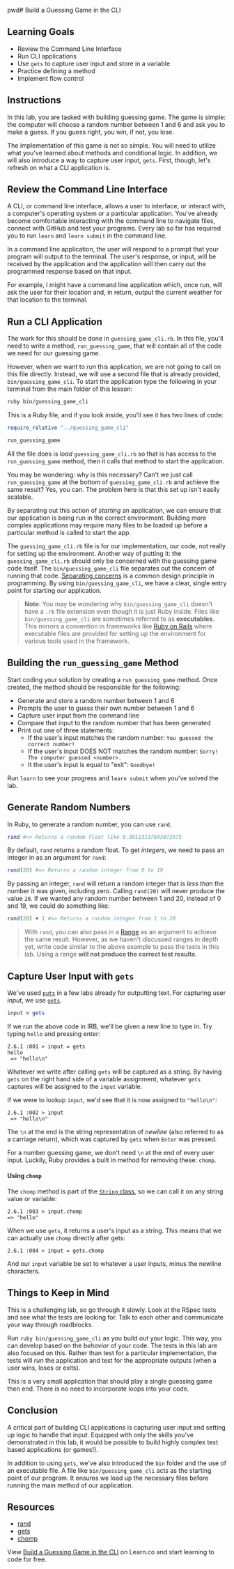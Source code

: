 pwd# Build a Guessing Game in the CLI

## Learning Goals

- Review the Command Line Interface
- Run CLI applications
- Use `gets` to capture user input and store in a variable
- Practice defining a method
- Implement flow control

## Instructions

In this lab, you are tasked with building guessing game. The game is simple:
the computer will choose a random number between 1 and 6 and ask you to make a
guess. If you guess right, you win, if not, you lose.

The implementation of this game is not so simple. You will need to utilize what
you've learned about methods and conditional logic. In addition, we will
also introduce a way to capture user input, `gets`. First, though, let's refresh
on what a CLI application is.

## Review the Command Line Interface

A CLI, or command line interface, allows a user to interface, or interact with,
a computer's operating system or a particular application. You've already become
comfortable interacting with the command line to navigate files, connect with
GitHub and test your programs. Every lab so far has required you to run `learn`
and `learn submit` in the command line.

In a command line application, the user will respond to a prompt that your
program will output to the terminal. The user's response, or input, will be
received by the application and the application will then carry out the
programmed response based on that input.

For example, I might have a command line application which, once run, will ask
the user for their location and, in return, output the current weather for that
location to the terminal.

## Run a CLI Application

The work for this should be done in `guessing_game_cli.rb`. In this file, you'll
need to write a method, `run_guessing_game`, that will contain all of the code
we need for our guessing game.

However, when we want to _run_ this application, we are not going to call on
this file directly. Instead, we will use a second file that is already provided,
`bin/guessing_game_cli`. To start the application type the following in your
terminal from the main folder of this lesson:

```ruby
ruby bin/guessing_game_cli
```

This is a Ruby file, and if you look inside, you'll see it has two lines of
code:

```ruby
require_relative "../guessing_game_cli"

run_guessing_game
```

All the file does is _load_ `guessing_game_cli.rb` so that is has access to the
`run_guessing_game` method, then it calls that method to start the application.

You may be wondering: why is this necessary? Can't we just call
`run_guessing_game` at the bottom of `guessing_game_cli.rb` and achieve the same
result? Yes, you can. The problem here is that this set up isn't easily
scalable.

By separating out this action of _starting_ an application, we can ensure that
our application is being run in the correct environment. Building more complex
applications may require many files to be loaded up before a particular method
is called to start the app.

The `guessing_game_cli.rb` file is for our implementation, our code, not really
for setting up the environment. Another way of putting it: the
`guessing_game_cli.rb` should only be concerned with the guessing game code
itself. The `bin/guessing_game_cli` file separates out the concern of running
that code. [Separating concerns][concerns] is a common design principle in
programming. By using `bin/guessing_game_cli`, we have a clear, single entry
point for starting our application.

> **Note**: You may be wondering why `bin/guessing_game_cli` doesn't have a
> `.rb` file extension even though it is just Ruby inside. Files like
> `bin/guessing_game_cli` are sometimes referred to as **executables**. This
> mirrors a convention in frameworks like [Ruby on Rails][rails] where executable
> files are provided for setting up the environment for various tools used in the
> framework.

## Building the `run_guessing_game` Method

Start coding your solution by creating a `run_guessing_game` method. Once
created, the method should be responsible for the following:

- Generate and store a random number between 1 and 6
- Prompts the user to guess their own number between 1 and 6
- Capture user input from the command line
- Compare that input to the random number that has been generated
- Print out one of three statements:
  - If the user's input matches the random number: `You guessed the correct number!`
  - If the user's input DOES NOT matches the random number: `Sorry! The computer guessed <number>.`
  - It the user's input is equal to "exit": `Goodbye!`

Run `learn` to see your progress and `learn submit` when you've solved the lab.

## Generate Random Numbers

In Ruby, to generate a random number, you can use `rand`.

```ruby
rand #=> Returns a random float like 0.39113137693072575
```

By default, `rand` returns a random float. To get _integers_, we need to pass an
integer in as an argument for `rand`:

```ruby
rand(20) #=> Returns a random integer from 0 to 19
```

By passing an integer, `rand` will return a random integer that is _less than_
the number it was given, including zero. Calling `rand(20)` will never produce
the value `20`. If we wanted any random number between 1 and 20,
instead of 0 and 19, we could do something like:

```ruby
rand(20) + 1 #=> Returns a random integer from 1 to 20
```

> With `rand`, you can also pass in a [Range][range] as an argument to achieve
> the same result. However, as we haven't discussed ranges in depth yet, write
> code similar to the above example to pass the tests in this lab. Using a range
> **will not produce the correct test results**.

## Capture User Input with `gets`

We've used [`puts`][puts] in a few labs already for outputting text. For
capturing user _input_, we use [`gets`][gets].

```ruby
input = gets
```

If we run the above code in IRB, we'll be given a new line to type in. Try
typing `hello` and pressing enter:

```text
2.6.1 :001 > input = gets
hello
 => "hello\n"
```

Whatever we write after calling `gets` will be captured as a string. By having
`gets` on the right hand side of a variable assignment, whatever `gets` captures
will be assigned to the `input` variable.

If we were to lookup `input`, we'd see that it is now assigned to `"hello\n"`:

```text
2.6.1 :002 > input
 => "hello\n"
```

The `\n` at the end is the string representation of _newline_ (also referred to
as a carriage return), which was captured by `gets` when `Enter` was pressed.

For a number guessing game, we don't need `\n` at the end of every user input.
Luckily, Ruby provides a built in method for removing these: `chomp`.

#### Using `chomp`

The `chomp` method is part of the [`String` class][strings], so we can call it
on any string value or variable:

```text
2.6.1 :003 > input.chomp
=> "hello"
```

When we use `gets`, it returns a user's input as a string. This means that we
can actually use `chomp` directly after gets:

```text
2.6.1 :004 > input = gets.chomp
```

And our `input` variable be set to whatever a user inputs, minus the newline
characters.

## Things to Keep in Mind

This is a challenging lab, so go through it slowly. Look at the RSpec tests and
see what the tests are looking for. Talk to each other and communicate your way
through roadblocks.

Run `ruby bin/guessing_game_cli` as you build out your logic. This way, you can
develop based on the _behavior_ of your code. The tests in this lab are also
focused on this. Rather than test for a particular implementation, the tests
will _run_ the application and test for the appropriate outputs (when a user
wins, loses or exits).

This is a very small application that should play a single guessing game then
end. There is no need to incorporate loops into your code.

## Conclusion

A critical part of building CLI applications is capturing user input and setting
up logic to handle that input. Equipped with only the skills you've demonstrated
in this lab, it would be possible to build highly complex text based
applications (or games!).

In addition to using `gets`, we've also introduced the `bin` folder and
the use of an executable file. A file like `bin/guessing_game_cli` acts as the
starting point of our program. It ensures we load up the necessary files before
running the main method of our application.

## Resources

- [rand][rand]
- [gets][gets]
- [chomp][chomp]

[rand]: https://www.rubydoc.info/stdlib/core/Kernel:rand
[gets]: https://ruby-doc.org/core-2.3.1/Kernel.html
[chomp]: https://ruby-doc.org/core-2.3.1/String.html#method-i-chomp
[concerns]: https://en.wikipedia.org/wiki/Separation_of_concerns
[rails]: https://rubyonrails.org/
[range]: https://ruby-doc.org/core-2.5.0/Range.html
[puts]: https://ruby-doc.org/core-2.5.2/IO.html#method-i-puts
[strings]: https://ruby-doc.org/core-2.3.1/String.html

<p data-visibility='hidden'>View <a href='https://learn.co/lessons/guessing-cli' title='Build a Guessing Game in the CLI'>Build a Guessing Game in the CLI</a> on Learn.co and start learning to code for free.</p>
